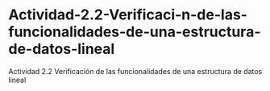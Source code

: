 # Actividad-2.2-Verificaci-n-de-las-funcionalidades-de-una-estructura-de-datos-lineal
Actividad 2.2 Verificación de las funcionalidades de una estructura de datos lineal
